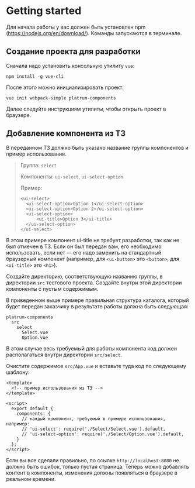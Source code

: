 # Getting started

Для начала работы у вас должен быть установлен npm (https://nodejs.org/en/download/). Команды 
запускаются в терминале.

## Создание проекта для разработки

Сначала надо установить консольную утилиту `vue`:
```
npm install -g vue-cli
```

После этого можно инициализировать проект:
```
vue init webpack-simple platrum-components
```

Далее следуйте инструкциям утилиты, чтобы открыть проект в браузере.

## Добавление компонента из ТЗ

В переданном ТЗ должно быть указано название группы компонентов и пример использования.

> Группа: `select`
> 
> Компоненты: `ui-select`, `ui-select-option`
>
> Пример:
> ```vue
> <ui-select>
>   <ui-select-option>Option 1</ui-select-option>
>   <ui-select-option>Option 2</ui-select-option>
>   <ui-select-option>
>       <ui-title>Option 3</ui-title>
>   </ui-select-option>
> </ui-select>
> ```

В этом примере компонент ui-title не требует разработки, так как не был отмечен в ТЗ. Если он
был передан вам, его необходимо использовать, если нет — его надо заменить на стандартный браузерный 
компонент (например, для `<ui-button>` это `<button>`, для `<ui-title>` это `<h1>`).

Создайте директорию, соответствующую названию группы, в директории `src` тестового проекта. Создайте внутри
этой директории компоненты с пустым содержимым.

В приведенном выше примере правильная структура каталога, который будет передан заказчику в результате
работы должна быть следующая:

```
platrum-components
  src
    select
      Select.vue
      Option.vue
```

В этом случае весь требуемый для работы компонента код должен располагаться внутри директории `src/select`.

Очистите содержимое `src/App.vue` и вставьте туда код по следующему шаблону:

```vue
<template>
  <!-- пример использования из ТЗ -->
</template>

<script>
  export default {
    components: {
      // каждый компонент, требуемый в примере использования, например:
      // 'ui-select': require('./Select/Select.vue').default,
      // 'ui-select-option': require('./Select/Option.vue').default,
    }
  };
</script>
```

Если вы все сделали правильно, по ссылке `http://localhost:8080` не должно быть ошибок, только пустая страница.
Теперь можно добавлять контент в компоненты, изменения должны появляться в браузере в реальном времени.
